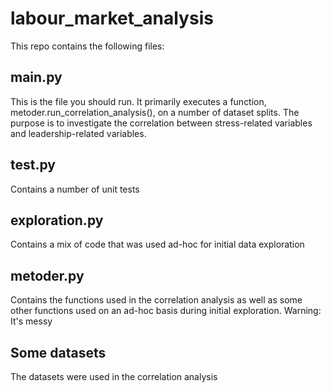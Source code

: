 # labour_market_analysis

This repo contains the following files:
## main.py
This is the file you should run. It primarily executes a function, metoder.run_correlation_analysis(), on a number of dataset splits. The purpose is to investigate the correlation between stress-related variables and leadership-related variables. 

## test.py
Contains a number of unit tests

## exploration.py
Contains a mix of code that was used ad-hoc for initial data exploration

## metoder.py
Contains the functions used in the correlation analysis as well as some other functions used on an ad-hoc basis during initial exploration. Warning: It's messy

## Some datasets
The datasets were used in the correlation analysis

